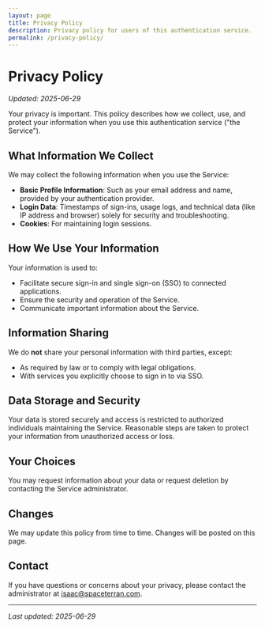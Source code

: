 ```yaml
---
layout: page
title: Privacy Policy
description: Privacy policy for users of this authentication service.
permalink: /privacy-policy/
---
```


# Privacy Policy

_Updated: 2025-06-29_

Your privacy is important. This policy describes how we collect, use, and protect your information when you use this authentication service ("the Service").

## What Information We Collect

We may collect the following information when you use the Service:

- **Basic Profile Information**: Such as your email address and name, provided by your authentication provider.
- **Login Data**: Timestamps of sign-ins, usage logs, and technical data (like IP address and browser) solely for security and troubleshooting.
- **Cookies**: For maintaining login sessions.

## How We Use Your Information

Your information is used to:

- Facilitate secure sign-in and single sign-on (SSO) to connected applications.
- Ensure the security and operation of the Service.
- Communicate important information about the Service.

## Information Sharing

We do **not** share your personal information with third parties, except:

- As required by law or to comply with legal obligations.
- With services you explicitly choose to sign in to via SSO.

## Data Storage and Security

Your data is stored securely and access is restricted to authorized individuals maintaining the Service. Reasonable steps are taken to protect your information from unauthorized access or loss.

## Your Choices

You may request information about your data or request deletion by contacting the Service administrator.

## Changes

We may update this policy from time to time. Changes will be posted on this page.

## Contact

If you have questions or concerns about your privacy, please contact the administrator at isaac@spaceterran.com.

---

_Last updated: 2025-06-29_
